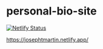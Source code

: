 # personal-bio-site


[![Netlify Status](https://api.netlify.com/api/v1/badges/94b009a3-b59d-4804-b523-8b8e436e745a/deploy-status)](https://app.netlify.com/sites/josephtmartin/deploys)


https://josephtmartin.netlify.app/
